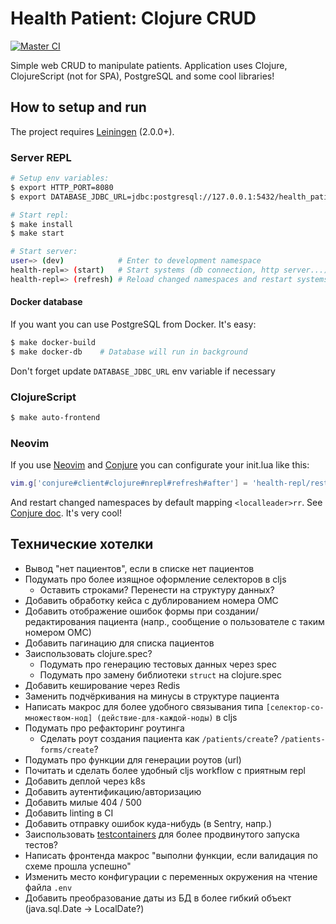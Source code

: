 # Health Patient: Clojure CRUD

[![Master CI](https://github.com/Seryiza/health-patient/actions/workflows/master-ci.yml/badge.svg)](https://github.com/Seryiza/health-patient/actions/workflows/master-ci.yml)

Simple web CRUD to manipulate patients. Application uses Clojure, ClojureScript (not for SPA), PostgreSQL and some cool libraries!

## How to setup and run
The project requires [Leiningen](https://leiningen.org/) (2.0.0+).

### Server REPL
```sh
# Setup env variables:
$ export HTTP_PORT=8080
$ export DATABASE_JDBC_URL=jdbc:postgresql://127.0.0.1:5432/health_patient?user=postgres&password=pass&stringtype=unspecified

# Start repl:
$ make install
$ make start

# Start server:
user=> (dev)            # Enter to development namespace
health-repl=> (start)   # Start systems (db connection, http server...)
health-repl=> (refresh) # Reload changed namespaces and restart systems
```

#### Docker database
If you want you can use PostgreSQL from Docker. It's easy:

```sh
$ make docker-build
$ make docker-db    # Database will run in background
```

Don't forget update `DATABASE_JDBC_URL` env variable if necessary

### ClojureScript
```sh
$ make auto-frontend
```

### Neovim
If you use [Neovim](https://neovim.io/) and [Conjure](https://github.com/Olical/conjure) you can configurate your init.lua like this:

```lua
vim.g['conjure#client#clojure#nrepl#refresh#after'] = 'health-repl/restart'
```

And restart changed namespaces by default mapping `<localleader>rr`. See [Conjure doc](https://github.com/Olical/conjure/blob/master/doc/conjure-client-clojure-nrepl.txt). It's very cool!

## Технические хотелки
- Вывод "нет пациентов", если в списке нет пациентов
- Подумать про более изящное оформление селекторов в cljs
    - Оставить строками? Перенести на структуру данных?
- Добавить обработку кейса с дублированием номера ОМС
- Добавить отображение ошибок формы при создании/редактирования пациента (напр., сообщение о пользователе с таким номером ОМС)
- Добавить пагинацию для списка пациентов
- Заиспользовать clojure.spec?
    - Подумать про генерацию тестовых данных через spec
    - Подумать про замену библиотеки `struct` на clojure.spec
- Добавить кеширование через Redis
- Заменить подчёркивания на минусы в структуре пациента
- Написать макрос для более удобного связывания типа `[селектор-со-множеством-нод] (действие-для-каждой-ноды)` в cljs
- Подумать про рефакторинг роутинга
    - Сделать роут создания пациента как `/patients/create`? `/patients-forms/create`? 
- Подумать про функции для генерации роутов (url)
- Почитать и сделать более удобный cljs workflow с приятным repl
- Добавить деплой через k8s
- Добавить аутентификацию/авторизацию
- Добавить милые 404 / 500
- Добавить linting в CI
- Добавить отправку ошибок куда-нибудь (в Sentry, напр.)
- Заиспользовать [testcontainers](https://github.com/javahippie/clj-test-containers) для более продвинутого запуска тестов?
- Написать фронтенда макрос "выполни функции, если валидация по схеме прошла успешно"
- Изменить место конфигурации с переменных окружения на чтение файла `.env`
- Добавить преобразование даты из БД в более гибкий объект (java.sql.Date -> LocalDate?)
